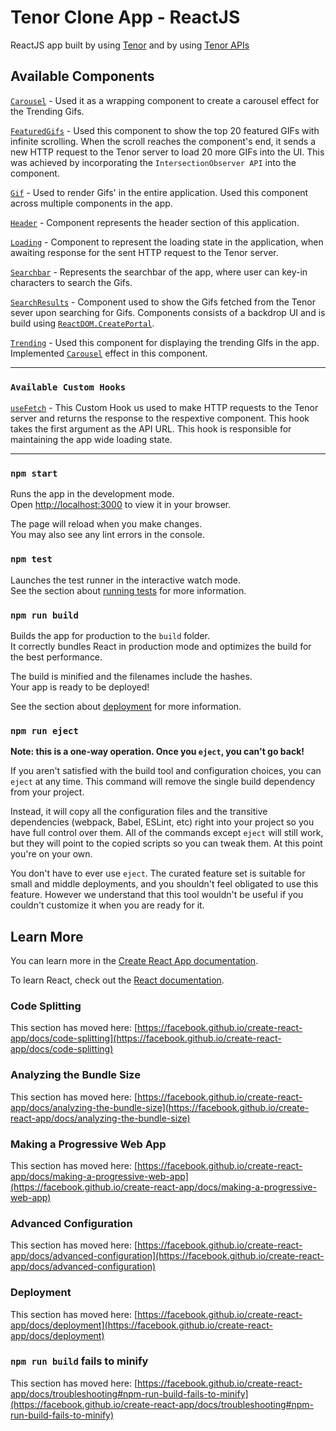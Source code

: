# Tenor Clone App - ReactJS


ReactJS app built by using [Tenor](https://tenor.com/en-GB/) and by using [Tenor APIs](https://tenor.com/gifapi/documentation#quickstart)

## Available Components

[`Carousel`](https://github.com/Mukesh0996/tenor/tree/main/src/Components/Carousel) - Used it as a wrapping component to create a carousel effect for the Trending Gifs.

[`FeaturedGifs`](https://github.com/Mukesh0996/tenor/tree/main/src/Components/FeaturedGifs) - Used this component to show the top 20 featured GIFs with infinite scrolling. When the scroll reaches the component's end, it sends a new HTTP request to the Tenor server to load 20 more GIFs into the UI. This was achieved by incorporating the `IntersectionObserver API` into the component.

[`Gif`](https://github.com/Mukesh0996/tenor/tree/main/src/Components/Gif/) - Used to render Gifs' in the entire application. Used this component across multiple components in the app. 

[`Header`](https://github.com/Mukesh0996/tenor/tree/main/src/Components/Header) - Component represents the header section of this application.

[`Loading`](https://github.com/Mukesh0996/tenor/tree/main/src/Components/Loading) - Component to represent the loading state in the application, when awaiting response for the sent HTTP request to the Tenor server.

[`Searchbar`](https://github.com/Mukesh0996/tenor/tree/main/src/Components/Searchbar) - Represents the searchbar of the app, where user can key-in characters to search the Gifs.

[`SearchResults`]() - Component used to show the Gifs fetched from the Tenor sever upon searching for Gifs. Components consists of a backdrop UI and is build using [`ReactDOM.CreatePortal`](https://react.dev/reference/react-dom/createPortal).

[`Trending`]() - Used this component for displaying the trending GIfs in the app. Implemented [`Carousel`](https://github.com/Mukesh0996/tenor/tree/main/src/Components/Carousel) effect in this component.

-----


### `Available Custom Hooks`

[`useFetch`]() - This Custom Hook us used to make HTTP requests to the Tenor server and returns the response to the respextive component. This hook takes the first argument as the API URL. This hook is responsible for maintaining the app wide loading state.


---
### `npm start`

Runs the app in the development mode.\
Open [http://localhost:3000](http://localhost:3000) to view it in your browser.

The page will reload when you make changes.\
You may also see any lint errors in the console.

### `npm test`

Launches the test runner in the interactive watch mode.\
See the section about [running tests](https://facebook.github.io/create-react-app/docs/running-tests) for more information.

### `npm run build`

Builds the app for production to the `build` folder.\
It correctly bundles React in production mode and optimizes the build for the best performance.

The build is minified and the filenames include the hashes.\
Your app is ready to be deployed!

See the section about [deployment](https://facebook.github.io/create-react-app/docs/deployment) for more information.

### `npm run eject`

**Note: this is a one-way operation. Once you `eject`, you can't go back!**

If you aren't satisfied with the build tool and configuration choices, you can `eject` at any time. This command will remove the single build dependency from your project.

Instead, it will copy all the configuration files and the transitive dependencies (webpack, Babel, ESLint, etc) right into your project so you have full control over them. All of the commands except `eject` will still work, but they will point to the copied scripts so you can tweak them. At this point you're on your own.

You don't have to ever use `eject`. The curated feature set is suitable for small and middle deployments, and you shouldn't feel obligated to use this feature. However we understand that this tool wouldn't be useful if you couldn't customize it when you are ready for it.

## Learn More

You can learn more in the [Create React App documentation](https://facebook.github.io/create-react-app/docs/getting-started).

To learn React, check out the [React documentation](https://reactjs.org/).

### Code Splitting

This section has moved here: [https://facebook.github.io/create-react-app/docs/code-splitting](https://facebook.github.io/create-react-app/docs/code-splitting)

### Analyzing the Bundle Size

This section has moved here: [https://facebook.github.io/create-react-app/docs/analyzing-the-bundle-size](https://facebook.github.io/create-react-app/docs/analyzing-the-bundle-size)

### Making a Progressive Web App

This section has moved here: [https://facebook.github.io/create-react-app/docs/making-a-progressive-web-app](https://facebook.github.io/create-react-app/docs/making-a-progressive-web-app)

### Advanced Configuration

This section has moved here: [https://facebook.github.io/create-react-app/docs/advanced-configuration](https://facebook.github.io/create-react-app/docs/advanced-configuration)

### Deployment

This section has moved here: [https://facebook.github.io/create-react-app/docs/deployment](https://facebook.github.io/create-react-app/docs/deployment)

### `npm run build` fails to minify

This section has moved here: [https://facebook.github.io/create-react-app/docs/troubleshooting#npm-run-build-fails-to-minify](https://facebook.github.io/create-react-app/docs/troubleshooting#npm-run-build-fails-to-minify)
